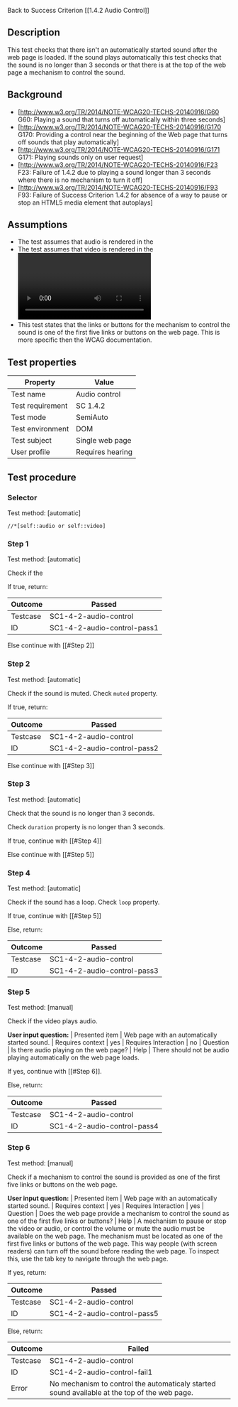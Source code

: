 Back to Success Criterion [[1.4.2 Audio Control]]


## Description
This test checks that there isn't an automatically started sound after the web page is loaded. If the sound plays automatically this test checks that the sound is no longer than 3 seconds or that there is at the top of the web page a mechanism to control the sound.


## Background
- [http://www.w3.org/TR/2014/NOTE-WCAG20-TECHS-20140916/G60 G60: Playing a sound that turns off automatically within three seconds]
- [http://www.w3.org/TR/2014/NOTE-WCAG20-TECHS-20140916/G170 G170: Providing a control near the beginning of the Web page that turns off sounds that play automatically]
- [http://www.w3.org/TR/2014/NOTE-WCAG20-TECHS-20140916/G171 G171: Playing sounds only on user request]
- [http://www.w3.org/TR/2014/NOTE-WCAG20-TECHS-20140916/F23 F23: Failure of 1.4.2 due to playing a sound longer than 3 seconds where there is no mechanism to turn it off]
- [http://www.w3.org/TR/2014/NOTE-WCAG20-TECHS-20140916/F93 F93: Failure of Success Criterion 1.4.2 for absence of a way to pause or stop an HTML5 media element that autoplays]


## Assumptions
- The test assumes that audio is rendered in the <audio> element. Therefore this test checks exclusive audio content in the <audio> element.
- The test assumes that video is rendered in the <video> element. Therefore this test checks exclusive video content in the <video> element.
- This test states that the links or buttons for the mechanism to control the sound is one of the first five links or buttons on the web page. This is more specific then the WCAG documentation.


## Test properties
| Property          | Value
|-------------------|----
| Test name         | Audio control
| Test requirement  | SC 1.4.2
| Test mode         | SemiAuto
| Test environment  | DOM
| Test subject      | Single web page
| User profile      | Requires hearing


## Test procedure

### Selector
Test method: [automatic]

`//*[self::audio or self::video]`

### Step 1
Test method: [automatic]

Check if the <audio> or <video> is paused. Check `paused` property.

If true, return:

| Outcome  | Passed
|----------|-----
| Testcase | SC1-4-2-audio-control
| ID       | SC1-4-2-audio-control-pass1

Else continue with [[#Step 2]]

### Step 2
Test method: [automatic]

Check if the sound is muted. Check `muted` property.

If true, return:

| Outcome  | Passed
|----------|-----
| Testcase | SC1-4-2-audio-control
| ID       | SC1-4-2-audio-control-pass2

Else continue with [[#Step 3]]

### Step 3
Test method: [automatic]

Check that the sound is no longer than 3 seconds.

Check `duration` property is no longer than 3 seconds.

If true, continue with [[#Step 4]]

Else continue with [[#Step 5]]

### Step 4
Test method: [automatic]

Check if the sound has a loop. Check `loop` property.

If true, continue with [[#Step 5]]

Else, return:

| Outcome  | Passed
|----------|-----
| Testcase | SC1-4-2-audio-control
| ID       | SC1-4-2-audio-control-pass3

### Step 5
Test method: [manual]

Check if the video plays audio.

**User input question:**
| Presented item       | Web page with an automatically started sound.
| Requires context     | yes
| Requires Interaction | no
| Question             | Is there audio playing on the web page?
| Help                 | There should not be audio playing automatically on the web page loads.

If yes, continue with [[#Step 6]].

Else, return:

| Outcome  | Passed
|----------|-----
| Testcase | SC1-4-2-audio-control
| ID       | SC1-4-2-audio-control-pass4

### Step 6
Test method: [manual]

Check if a mechanism to control the sound is provided as one of the first five links or buttons on the web page.

**User input question:**
| Presented item       | Web page with an automatically started sound.
| Requires context     | yes
| Requires Interaction | yes
| Question             | Does the web page provide a mechanism to control the sound as one of the first five links or buttons?
| Help                 | A mechanism to pause or stop the video or audio, or control the volume or mute the audio must be available on the web page. The mechanism must be located as one of the first five links or buttons of the web page. This way people (with screen readers) can turn off the sound before reading the web page. To inspect this, use the tab key to navigate through the web page.

If yes, return:

| Outcome  | Passed
|----------|-----
| Testcase | SC1-4-2-audio-control
| ID       | SC1-4-2-audio-control-pass5

Else, return:

| Outcome  | Failed
|----------|-----
| Testcase | SC1-4-2-audio-control
| ID       | SC1-4-2-audio-control-fail1
| Error    | No mechanism to control the automaticaly started sound available at the top of the web page.


